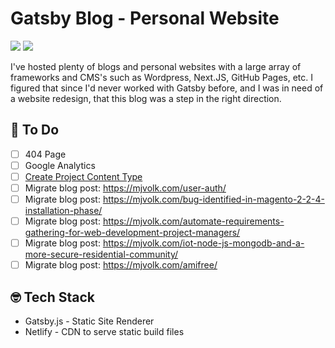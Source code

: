 # Gatsby Blog - Personal Website

![](https://img.shields.io/badge/node-v12.16.2-brightgreen) ![](https://img.shields.io/badge/npm-v6.14.4-brightgreen)

I've hosted plenty of blogs and personal websites with a large array of frameworks and CMS's such as Wordpress, Next.JS, GitHub Pages, etc. I figured that since I'd never worked with Gatsby before, and I was in need of a website redesign, that this blog was a step in the right direction.

## 🚀 To Do

- [ ] 404 Page
- [ ] Google Analytics
- [ ] [Create Project Content Type](https://chipcullen.com/making-multiple-content-types-in-gatsby/)
- [ ] Migrate blog post: https://mjvolk.com/user-auth/
- [ ] Migrate blog post: https://mjvolk.com/bug-identified-in-magento-2-2-4-installation-phase/
- [ ] Migrate blog post: https://mjvolk.com/automate-requirements-gathering-for-web-development-project-managers/
- [ ] Migrate blog post: https://mjvolk.com/iot-node-js-mongodb-and-a-more-secure-residential-community/
- [ ] Migrate blog post: https://mjvolk.com/amifree/

## 🤓 Tech Stack

- Gatsby.js - Static Site Renderer
- Netlify - CDN to serve static build files

